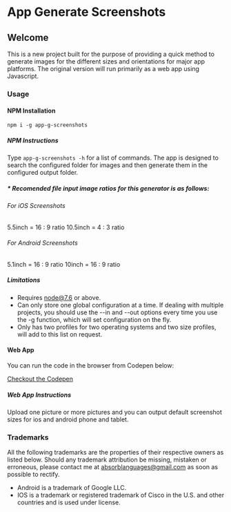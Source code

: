 # App Generate Screenshots
## Welcome

This is a new project built for the purpose of providing a quick method to generate images for the different sizes and orientations for major app platforms.
The original version will run primarily as a web app using Javascript.

### Usage
#### NPM Installation

`npm i -g app-g-screenshots`

##### NPM Instructions
Type `app-g-screenshots -h` for a list of commands. The app is designed to search the configured folder for images and then generate them in the configured output folder.

##### * Recomended file input image ratios for this generator is as follows:
###### For iOS Screenshots
5.5inch  = 16 : 9 ratio
10.5inch = 4 : 3 ratio
###### For Android Screenshots
5.1inch  = 16 : 9 ratio
10inch   = 16 : 9 ratio

##### Limitations
* Requires node@7.6 or above.
* Can only store one global configuration at a time. If dealing with multiple projects, you should use the --in and --out options every time you use the -g function, which will set configuration on the fly.
* Only has two profiles for two operating systems and two size profiles, will add to this list on request.

#### Web App
You can run the code in the browser from Codepen below:

[Checkout the Codepen](https://codepen.io/crushingcodes/pen/bZRpKJ#)

##### Web App Instructions
Upload one picture or more pictures and you can output default screenshot sizes for ios and android phone and tablet.

### Trademarks
All the following trademarks are the properties of their respective owners as listed below. Should any trademark attribution be missing, mistaken or erroneous, please contact me at absorblanguages@gmail.com as soon as possible to rectify.

* Android is a trademark of Google LLC.
* IOS is a trademark or registered trademark of Cisco in the U.S. and other countries and is used under license.
